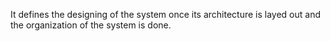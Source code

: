 It defines the designing of the system once its architecture is layed out and the organization of the system is done.